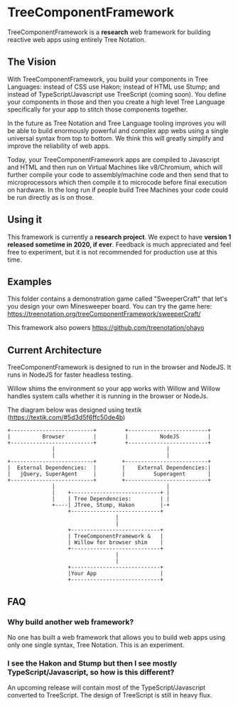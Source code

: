 TreeComponentFramework
======================

TreeComponentFramework is a **research** web framework for building reactive web apps using entirely Tree Notation.

## The Vision

With TreeComponentFramework, you build your components in Tree Languages: instead of CSS use Hakon; instead of HTML use Stump; and instead of TypeScript/Javascript use TreeScript (coming soon). You define your components in those and then you create a high level Tree Language specifically for your app to stitch those components together.

In the future as Tree Notation and Tree Language tooling improves you will be able to build enormously powerful and complex app webs using a single universal syntax from top to bottom. We think this will greatly simplify and improve the reliability of web apps.

Today, your TreeComponentFramework apps are compiled to Javascript and HTML and then run on Virtual Machines like v8/Chromium, which will further compile your code to assembly/machine code and then send that to microprocessors which then compile it to microcode before final execution on hardware. In the long run if people build Tree Machines your code could be run directly as is on those.

## Using it

This framework is currently a **research project**. We expect to have **version 1 released sometime in 2020, if ever**. Feedback is much appreciated and feel free to experiment, but it is not recommended for production use at this time.

## Examples

This folder contains a demonstration game called "SweeperCraft" that let's you design your own Minesweeper board. You can try the game here: https://treenotation.org/treeComponentFramework/sweeperCraft/

This framework also powers https://github.com/treenotation/ohayo

## Current Architecture

TreeComponentFramework is designed to run in the browser and NodeJS. It runs in NodeJS for faster headless testing.

Willow shims the environment so your app works with Willow and Willow handles system calls whether it is running in the browser or NodeJs.

The diagram below was designed using textik (https://textik.com/#5d3d5f6ffc50de4b)

    +--------------------------+         +-------------------------+
    |          Browser         |         |          NodeJS         |
    +--------------------------+         +-------------------------+
                  |                                   |             
                  |                                   |             
    +--------------------------+        +--------------------------+
    |  External Dependencies:  |        |    External Dependencies:|
    |   jQuery, SuperAgent     |        |         Superagent       |
    +--------------------------+        +--------------------------+
                  |                                   |             
                  |    +----------------------------+ |             
                  |    | Tree Dependencies:         | |             
                  +----| JTree, Stump, Hakon        |-+             
                       +----------------------------+               
                                      |                             
                                      |                             
                       +----------------------------+               
                       | TreeComponentFramework &   |               
                       | Willow for browser shim    |               
                       +----------------------------+               
                                      |                             
                                      |                             
                       +----------------------------+               
                       |Your App                    |               
                       +----------------------------+               

## FAQ

### Why build another web framework?

No one has built a web framework that allows you to build web apps using only one single syntax, Tree Notation. This is an experiment.

### I see the Hakon and Stump but then I see mostly TypeScript/Javascript, so how is this different?

An upcoming release will contain most of the TypeScript/Javascript converted to TreeScript. The design of TreeScript is still in heavy flux.
